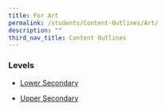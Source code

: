 ```yaml
---
title: For Art
permalink: /students/Content-Outlines/Art/
description: ""
third_nav_title: Content Outlines
---
```


### Levels

* [Lower Secondary](/files/Content%20Outlines%20For%20Art/Content-Outline-Art-Lower-Secondary-2021.pdf)

* [Upper Secondary](/files/Content%20Outlines%20For%20Art/Content-Outline-Art-Upper-Secondary-2021.pdf)